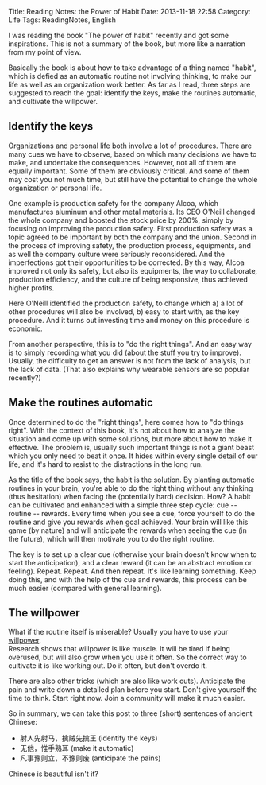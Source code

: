 Title: Reading Notes: the Power of Habit
Date: 2013-11-18 22:58
Category: Life
Tags: ReadingNotes, English

I was reading the book "The power of habit" recently and got some inspirations.
This is not a summary of the book, but more like a narration from my point of view.

Basically the book is about how to take advantage of a thing named "habit", which is defied as an automatic routine not involving thinking, to make our life as well as an organization work better.
As far as I read, three steps are suggested to reach the goal: identify the keys, make the routines automatic, and cultivate the willpower.

## Identify the keys

Organizations and personal life both involve a lot of procedures. 
There are many cues we have to observe, based on which many decisions we have to make, and undertake the consequences.
However, not all of them are equally important.
Some of them are obviously critical.
And some of them may cost you not much time, but still have the potential to change the whole organization or personal life.

One example is production safety for the company Alcoa, which manufactures aluminum and other metal materials.
Its CEO O'Neill changed the whole company and boosted the stock price by 200%, simply by focusing on improving the production safety.
First production safety was a topic agreed to be important by both the company and the union.
Second in the process of improving safety, the production process, equipments, and as well the company culture were seriously reconsidered. 
And the imperfections got their opportunities to be corrected. 
By this way, Alcoa improved not only its safety, but also its equipments, the way to collaborate, production efficiency, and the culture of being responsive, thus achieved higher profits.

Here O'Neill identified the production safety, to change which a) a lot of other procedures will also be involved, b) easy to start with, as the key procedure.
And it turns out investing time and money on this procedure is economic.

From another perspective, this is to "do the right things".
And an easy way is to simply recording what you did (about the stuff you try to improve).
Usually, the difficulty to get an answer is not from the lack of analysis, but the lack of data.
(That also explains why wearable sensors are so popular recently?)

## Make the routines automatic

Once determined to do the "right things", here comes how to "do things right".
With the context of this book, it's not about how to analyze the situation and come up with some solutions, but more about how to make it effective.
The problem is, usually such important things is not a giant beast which you only need to beat it once.
It hides within every single detail of our life, and it's hard to resist to the distractions in the long run.

As the title of the book says, the habit is the solution.
By planting automatic routines in your brain, you're able to do the right thing without any thinking (thus hesitation) when facing the (potentially hard) decision.
How?
A habit can be cultivated and enhanced with a simple three step cycle: cue -- routine -- rewards. 
Every time when you see a cue, force yourself to do the routine and give you rewards when goal achieved.
Your brain will like this game (by nature) and will anticipate the rewards when seeing the cue (in the future), which will then motivate you to do the right routine.

The key is to set up a clear cue (otherwise your brain doesn't know when to start the anticipation), and a clear reward (it can be an abstract emotion or feeling).
Repeat. Repeat. And then repeat.
It's like learning something.
Keep doing this, and with the help of the cue and rewards, this process can be much easier (compared with general learning).

## The willpower

What if the routine itself is miserable?
Usually you have to use your [willpower](/reading-notes-the-willpower-instinct.html).  
Research shows that willpower is like muscle.
It will be tired if being overused, but will also grow when you use it often.
So the correct way to cultivate it is like working out.
Do it often, but don't overdo it.

There are also other tricks (which are also like work outs).
Anticipate the pain and write down a detailed plan before you start.
Don't give yourself the time to think. Start right now.
Join a community will make it much easier.

So in summary, we can take this post to three (short) sentences of ancient Chinese:

* 射人先射马，擒贼先擒王 (identify the keys)
* 无他，惟手熟耳 (make it automatic)
* 凡事豫则立，不豫则废 (anticipate the pains)

Chinese is beautiful isn't it?